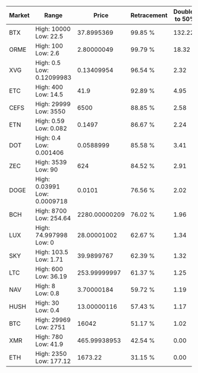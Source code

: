 | Market | Range | Price| Retracement | Doubles to 50% |
| --- | --- | --- | --- | --- |
| BTX | High: 10000<br />Low: 22.5 | 37.8995369 | 99.85 % | 132.22 |
| ORME | High: 100<br />Low: 2.6 | 2.80000049 | 99.79 % | 18.32 |
| XVG | High: 0.5<br />Low: 0.12099983 | 0.13409954 | 96.54 % | 2.32 |
| ETC | High: 400<br />Low: 14.5 | 41.9 | 92.89 % | 4.95 |
| CEFS | High: 29999<br />Low: 3550 | 6500 | 88.85 % | 2.58 |
| ETN | High: 0.59<br />Low: 0.082 | 0.1497 | 86.67 % | 2.24 |
| DOT | High: 0.4<br />Low: 0.001406 | 0.0588999 | 85.58 % | 3.41 |
| ZEC | High: 3539<br />Low: 90 | 624 | 84.52 % | 2.91 |
| DOGE | High: 0.03991<br />Low: 0.0009718 | 0.0101 | 76.56 % | 2.02 |
| BCH | High: 8700<br />Low: 254.64 | 2280.00000209 | 76.02 % | 1.96 |
| LUX | High: 74.997998<br />Low: 0 | 28.00001002 | 62.67 % | 1.34 |
| SKY | High: 103.5<br />Low: 1.71 | 39.9899767 | 62.39 % | 1.32 |
| LTC | High: 600<br />Low: 36.19 | 253.99999997 | 61.37 % | 1.25 |
| NAV | High: 8<br />Low: 0.8 | 3.70000184 | 59.72 % | 1.19 |
| HUSH | High: 30<br />Low: 0.4 | 13.00000116 | 57.43 % | 1.17 |
| BTC | High: 29969<br />Low: 2751 | 16042 | 51.17 % | 1.02 |
| XMR | High: 780<br />Low: 41.9 | 465.99938953 | 42.54 % | 0.00 |
| ETH | High: 2350<br />Low: 177.12 | 1673.22 | 31.15 % | 0.00 |
